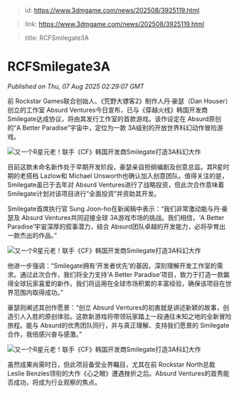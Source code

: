 > id: https://www.3dmgame.com/news/202508/3925119.html

> link: https://www.3dmgame.com/news/202508/3925119.html

> title: RCFSmilegate3A

# RCFSmilegate3A
_Published on Thu, 07 Aug 2025 02:29:07 GMT_

前 Rockstar Games联合创始人、《荒野大镖客2》制作人丹·豪瑟（Dan Houser）创立的工作室 Absurd Ventures今日宣布，已与《穿越火线》韩国开发商 Smilegate达成协议，将由其发行工作室的首款游戏。该作设定在 Absurd原创的“A Better Paradise”宇宙中，定位为一款 3A级别的开放世界科幻动作冒险游戏。

![又一个R星元老！联手《CF》韩国开发商Smilegate打造3A科幻大作](https://img.3dmgame.com/uploads/images/news/20250807/1754533567_416205.png)

目前这款未命名新作处于早期开发阶段，豪瑟亲自担纲编剧及创意总监。其R星时期的老搭档 Lazlow和 Michael Unsworth也确认加入创意团队。值得关注的是，Smilegate虽已于去年对 Absurd Ventures进行了战略投资，但此次合作意味着 Smilegate计划对该项目进行“全面投资”并资助其开发。

Smilegate首席执行官 Sung Joon-ho在新闻稿中表示：“我们非常激动能与丹·豪瑟及 Absurd Ventures共同迎接全球 3A游戏市场的挑战。我们相信，‘A Better Paradise’宇宙深厚的叙事潜力，结合 Absurd团队卓越的开发能力，必将孕育出一款杰出的作品。”

![又一个R星元老！联手《CF》韩国开发商Smilegate打造3A科幻大作](https://img.3dmgame.com/uploads/images/news/20250807/1754533648_475107.png)

他进一步强调：“Smilegate拥有‘开发者优先’的基因，深刻理解开发工作室的需求。通过此次合作，我们将全力支持‘A Better Paradise’项目，致力于打造一款赢得全球玩家喜爱的新作。我们将运用在全球市场积累的丰富经验，确保该项目在世界范围内取得成功。”

豪瑟则阐述其创作愿景：“创立 Absurd Ventures的初衷就是讲述新颖的故事，创造引人入胜的原创体验。这款新游戏将带领玩家踏上一段通往未知之地的全新冒险旅程。能与 Absurd的优秀团队同行，并与真正理解、支持我们愿景的 Smilegate合作，我倍感兴奋与感激。”

![又一个R星元老！联手《CF》韩国开发商Smilegate打造3A科幻大作](https://img.3dmgame.com/uploads/images/news/20250807/1754533567_588746.png)

虽然成果尚需时日，但此项目备受业界瞩目，尤其在前 Rockstar North总裁 Leslie Benzies领衔的大作《心之眼》遭遇挫折之后。Absurd Ventures的首秀能否成功，将成为行业观察的焦点。
